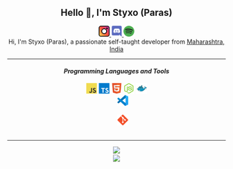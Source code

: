 <div align="center">
    <h2> Hello 👋, I'm Styxo (Paras) </h2>
    <a href="https://www.instagram.com/TheStyxo/">
    <img alt="Styxo's Instagram" width="25px" src="https://raw.githubusercontent.com/TheStyxo/TheStyxo/main/assets/instagram.svg">
    </a>
    <a href="https://dsc.bio/styxo">
    <img alt="Styxo's Discord", width="25px" src="https://raw.githubusercontent.com/TheStyxo/TheStyxo/main/assets/discord.svg">
    </a>
    <a href="https://open.spotify.com/user/goshcrm0y9jzum2lffvu6f4hz">
    <img alt="Styxo's Spotify", width="25px" src="https://raw.githubusercontent.com/TheStyxo/TheStyxo/main/assets/spotify.svg">
    </a>
    <br>
    Hi, I'm Styxo (Paras), a passionate self-taught developer from <a href="https://www.google.com/maps/search/?api=1&query=Maharashtra,India">Maharashtra, India</a>
    <hr>
    <h4> <i> Programming Languages and Tools </i> </h4>
    <code><img width="25px" src="https://raw.githubusercontent.com/TheStyxo/TheStyxo/main/assets/javascript.svg"></code>
    <code><img width="25px" src="https://raw.githubusercontent.com/TheStyxo/TheStyxo/main/assets/typescript.svg"></code>
    <code><img width="25px" src="https://raw.githubusercontent.com/TheStyxo/TheStyxo/main/assets/html.svg"></code>
    <code><img width="25px" src="https://raw.githubusercontent.com/TheStyxo/TheStyxo/main/assets/nodejs.svg"></code>
    <code><img width="25px" src="https://raw.githubusercontent.com/TheStyxo/TheStyxo/main/assets/docker.svg"></code>
    <code>
    <img width="25px" src="https://raw.githubusercontent.com/TheStyxo/TheStyxo/main/assets/visualstudiocode.svg">
    </code>
    <code>
    <img width="25px" src="https://raw.githubusercontent.com/TheStyxo/TheStyxo/main/assets/git.svg">
    </code>
    <hr>
    <img src="https://github-readme-stats.vercel.app/api?username=TheStyxo&show_icons=true&hide_border=true&theme=dark&count_private=true">
    <br>
    <img src="https://github-readme-stats.vercel.app/api/top-langs/?username=TheStyxo&layout=compact&langs_count=8&theme=dark">
    <br>
</div>
